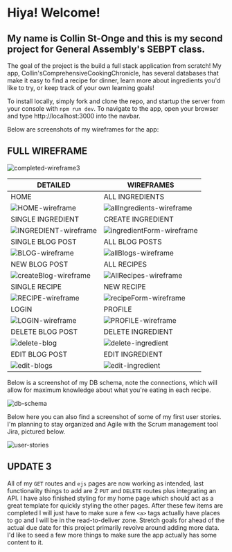 # Hiya! Welcome!

## My name is Collin St-Onge and this is my second project for General Assembly's SEBPT class.

The goal of the project is the build a full stack application from scratch! My app, Collin'sComprehensiveCookingChronicle, has several databases that make it easy to find a recipe for dinner, learn more about ingredients you'd like to try, or keep track of your own learning goals!

To install locally, simply fork and clone the repo, and startup the server from your console with ```npm run dev```. To navigate to the app, open your browser and type http://localhost:3000 into the navbar.

Below are screenshots of my wireframes for the app:

## FULL WIREFRAME
![completed-wireframe3](https://github.com/itspancakeman/CollinsComprehensiveCookingChronicle/assets/111628154/d81a02c2-dae2-4151-b9f4-27dcf3579fa3)

| DETAILED    | WIREFRAMES |
| ----------- | ----------- |
| HOME | ALL INGREDIENTS |
| ![HOME-wireframe](https://github.com/itspancakeman/Poject-2--FullStackApplication/assets/111628154/d63e9383-3472-4018-8157-9f2ddf801a15)     | ![allIngredients-wireframe](https://github.com/itspancakeman/CollinsComprehensiveCookingChronicle/assets/111628154/e597de6d-245f-422b-913f-325ee6d2830f)       |
| SINGLE INGREDIENT | CREATE INGREDIENT |
| ![INGREDIENT-wireframe](https://github.com/itspancakeman/Poject-2--FullStackApplication/assets/111628154/d9badb68-9c96-4a6c-b841-50876a961e22) | ![ingredientForm-wireframe](https://github.com/itspancakeman/CollinsComprehensiveCookingChronicle/assets/111628154/9d0ca7ce-d3ca-4fc0-8c83-074885bf849f) |
| SINGLE BLOG POST | ALL BLOG POSTS |
| ![BLOG-wireframe](https://github.com/itspancakeman/Poject-2--FullStackApplication/assets/111628154/bbf4039e-0a7a-4325-9eab-7bb39ecbfc35) | ![allBlogs-wireframe](https://github.com/itspancakeman/CollinsComprehensiveCookingChronicle/assets/111628154/f3d14533-8d07-4912-a45d-719beddcba65) |
| NEW BLOG POST | ALL RECIPES |
| ![createBlog-wireframe](https://github.com/itspancakeman/CollinsComprehensiveCookingChronicle/assets/111628154/1c48dc44-fe94-48ba-ae77-d9334b4412c8) | ![AllRecipes-wireframe](https://github.com/itspancakeman/CollinsComprehensiveCookingChronicle/assets/111628154/0d750f8a-7581-4cbb-adc3-0be57183ed44) |
| SINGLE RECIPE | NEW RECIPE |
| ![RECIPE-wireframe](https://github.com/itspancakeman/Poject-2--FullStackApplication/assets/111628154/ce2008f3-0347-496a-81de-77fff7298f30) | ![recipeForm-wireframe](https://github.com/itspancakeman/CollinsComprehensiveCookingChronicle/assets/111628154/4d08284c-ea22-4158-8086-35f0ca19af12) |
| LOGIN | PROFILE |
| ![LOGIN-wireframe](https://github.com/itspancakeman/Poject-2--FullStackApplication/assets/111628154/ab765ad5-0a13-444e-9eb2-8feab8dcef00) | ![PROFILE-wireframe](https://github.com/itspancakeman/Poject-2--FullStackApplication/assets/111628154/0e0d412e-4487-4c18-9a67-26f70324b225) |
| DELETE BLOG POST | DELETE INGREDIENT |
| ![delete-blog](https://github.com/itspancakeman/CollinsComprehensiveCookingChronicle/assets/111628154/1180641e-0a2a-4799-821c-6bcfc0b554e7) | ![delete-ingredient](https://github.com/itspancakeman/CollinsComprehensiveCookingChronicle/assets/111628154/61519a68-adb0-40fd-86d4-77db9dbc8126) |
| EDIT BLOG POST | EDIT INGREDIENT |
| ![edit-blogs](https://github.com/itspancakeman/CollinsComprehensiveCookingChronicle/assets/111628154/0fc781a3-8b77-4a8f-a9f7-08de4d561d2a) | ![edit-ingredient](https://github.com/itspancakeman/CollinsComprehensiveCookingChronicle/assets/111628154/95123769-3fd2-439e-99f7-d1d573048953) |


Below is a screenshot of my DB schema, note the connections, which will allow for maximum knowledge about what you're eating in each recipe.

![db-schema](https://github.com/itspancakeman/Poject-2--FullStackApplication/assets/111628154/b561f6f8-2897-4b66-9072-96266a305719)

Below here you can also find a screenshot of some of my first user stories. I'm planning to stay organized and Agile with the Scrum management tool Jira, pictured below.

![user-stories](https://github.com/itspancakeman/Poject-2--FullStackApplication/assets/111628154/35b99315-b573-4cca-bd13-7cee5e9025dd)

## UPDATE 3 

All of my ```GET``` routes and ```ejs``` pages are now working as intended, last functionality things to add are 2 ```PUT``` and ```DELETE``` routes plus integrating an API.
I have also finished styling for my home page which should act as a great template for quickly styling the other pages.
After these few items are completed I will just have to make sure a few ```<a>``` tags actually have places to go and I will be in the read-to-deliver zone. 
Stretch goals for ahead of the actual due date for this project primarily revolve around adding more data. I'd like to seed a few more things to make sure the app actually has some content to it. 
